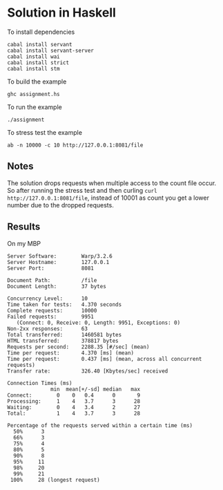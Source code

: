 # Solution in Haskell

To install dependencies

	cabal install servant
	cabal install servant-server
	cabal install wai
	cabal install strict
    cabal install stm

To build the example

	ghc assignment.hs

To run the example

	./assignment

To stress test the example

	ab -n 10000 -c 10 http://127.0.0.1:8081/file

## Notes

The solution drops requests when multiple access to the count file occur. So
after running the stress test and then curling `curl http://127.0.0.1:8081/file`,
instead of 10001 as count you get a lower number due to the dropped requests.

## Results

On my MBP

```
Server Software:        Warp/3.2.6
Server Hostname:        127.0.0.1
Server Port:            8081

Document Path:          /file
Document Length:        37 bytes

Concurrency Level:      10
Time taken for tests:   4.370 seconds
Complete requests:      10000
Failed requests:        9951
   (Connect: 0, Receive: 0, Length: 9951, Exceptions: 0)
Non-2xx responses:      63
Total transferred:      1460581 bytes
HTML transferred:       378817 bytes
Requests per second:    2288.35 [#/sec] (mean)
Time per request:       4.370 [ms] (mean)
Time per request:       0.437 [ms] (mean, across all concurrent requests)
Transfer rate:          326.40 [Kbytes/sec] received

Connection Times (ms)
              min  mean[+/-sd] median   max
Connect:        0    0   0.4      0       9
Processing:     1    4   3.7      3      28
Waiting:        0    4   3.4      2      27
Total:          1    4   3.7      3      28

Percentage of the requests served within a certain time (ms)
  50%      3
  66%      3
  75%      4
  80%      5
  90%      8
  95%     11
  98%     20
  99%     21
 100%     28 (longest request)
```
